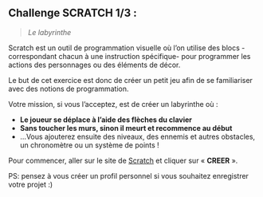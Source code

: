 ## Challenge SCRATCH 1/3 :

> _Le labyrinthe_

Scratch est un outil de programmation visuelle où l’on utilise des blocs -correspondant chacun à une instruction spécifique- pour programmer les actions des personnages ou des éléments de décor.

Le but de cet exercice est donc de créer un petit jeu afin de se familiariser avec des notions de programmation.

Votre mission, si vous l’acceptez, est de créer un labyrinthe où :

- **Le joueur se déplace à l’aide des flèches du clavier**
- **Sans toucher les murs, sinon il meurt et recommence au début**
- …Vous ajouterez ensuite des niveaux, des ennemis et autres obstacles, un chronomètre ou un système de points !


Pour commencer, aller sur le site de [Scratch](https://scratch.mit.edu/) et cliquer sur « **CREER** ».


PS: pensez à vous créer un profil personnel si vous souhaitez enregistrer votre projet :)
